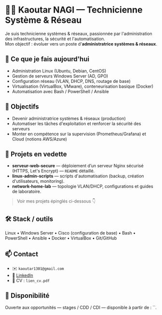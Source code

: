 # 👩‍💻 Kaoutar NAGI — Technicienne Système & Réseau
Je suis technicienne systèmes & réseaux, passionnée par l'administration des infrastructures, la sécurité et l'automatisation.  
Mon objectif : évoluer vers un poste d'**administratrice systèmes & réseaux**.

## 🔎 Ce que je fais aujourd'hui
- Administration Linux (Ubuntu, Debian, CentOS)
- Gestion de serveurs Windows Server (AD, GPO)
- Configuration réseau (VLAN, DHCP, DNS, routage de base)
- Virtualisation (VirtualBox, VMware), conteneurisation basique (Docker)
- Automatisation avec Bash / PowerShell / Ansible

## 🚀 Objectifs
- Devenir administratrice systèmes & réseaux (production)
- Automatiser les tâches d'exploitation et renforcer la sécurité des serveurs
- Monter en compétence sur la supervision (Prometheus/Grafana) et Cloud (notions AWS/Azure)

## 📁 Projets en vedette
- **serveur-web-secure** — déploiement d’un serveur Nginx sécurisé (HTTPS, Let's Encrypt) — `README` détaillé.  
- **linux-admin-scripts** — scripts d'automatisation (backup, création d'utilisateurs, monitoring).  
- **network-home-lab** — topologie VLAN/DHCP, configurations et guides de laboratoire.

> Voir mes projets épinglés ci-dessous 👇

## 🛠️ Stack / outils
Linux • Windows Server • Cisco (configuration de base) • Bash • PowerShell • Ansible • Docker • VirtualBox • Git/GitHub

## 📫 Contact
- ✉️ `kaoutar1301@gmail.com`  
- 🔗 [LinkedIn]([https://www.linkedin.com/in/ton-profil](https://www.linkedin.com/in/kaoutar-nagi-911491266/))  
- 📄 CV : `lien_cv.pdf` 

## 📌 Disponibilité
Ouverte aux opportunités — stages / CDD / CDI — disponible à partir de : ``.


